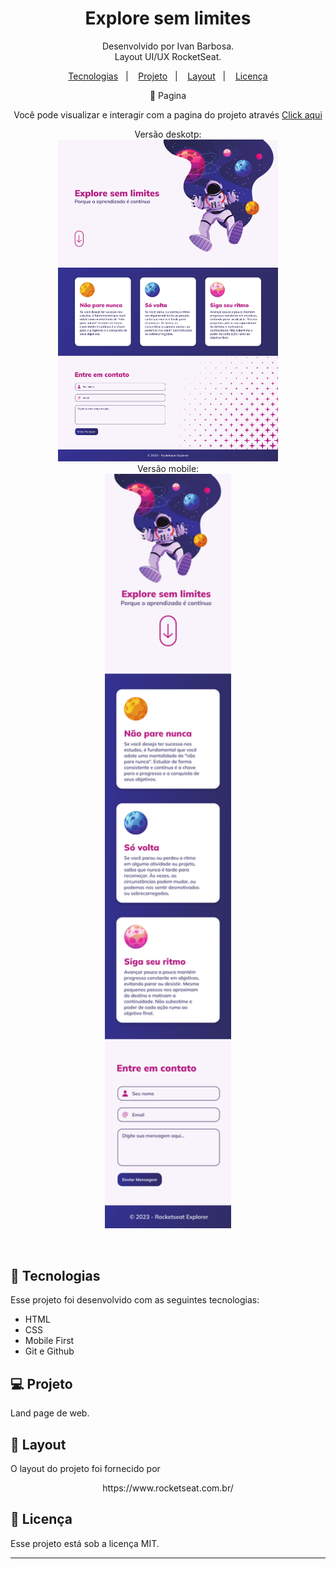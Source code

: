 <h1 align="center"> Explore sem limites</h1>

<p align="center">
Desenvolvido por Ivan Barbosa.<br>
Layout UI/UX RocketSeat.
</p>

<p align="center">
  <a href="#-tecnologias">Tecnologias</a>&nbsp;&nbsp;&nbsp;|&nbsp;&nbsp;&nbsp;
  <a href="#-projeto">Projeto</a>&nbsp;&nbsp;&nbsp;|&nbsp;&nbsp;&nbsp;
  <a href="#-layout">Layout</a>&nbsp;&nbsp;&nbsp;|&nbsp;&nbsp;&nbsp;
  <a href="#memo-licença">Licença</a>
</p>
<p align="center">
🔖 Pagina
</p>

<p align="center">
Você pode visualizar e interagir com a pagina do projeto através 
<a href="https://ivanbs14.github.io/Page_Explore_sem_limites/">Click aqui </a>
</p>

<p align="center">
  Versão deskotp:<br>
  <img alt="License" src="./capa/Desktop - 1.png" width="70%" display="flex" gap="5px" ><br>
  Versão mobile:<br>
  <img alt="License" src="./capa//iPhone 14 Pro Max - 1.png" width="40%" display="flex" gap="5px" >

</p>

<br>

## 🚀 Tecnologias

Esse projeto foi desenvolvido com as seguintes tecnologias:

- HTML
- CSS
- Mobile First
- Git e Github

## 💻 Projeto

Land page de web.

## 🔖 Layout

O layout do projeto foi fornecido por
<p align="center">
https://www.rocketseat.com.br/
</p>

## :memo: Licença

Esse projeto está sob a licença MIT.

---
